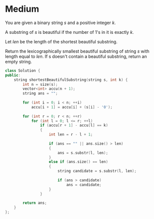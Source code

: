 # Medium

You are given a binary string $s$ and a positive integer $k$.

A substring of $s$ is beautiful if the number of 1's in it is exactly $k$.

Let $len$ be the length of the shortest beautiful substring.

Return the lexicographically smallest beautiful substring of string $s$ with length equal to $len$. If s doesn't contain a beautiful substring, return an empty string.

```cpp
class Solution {
public:
    string shortestBeautifulSubstring(string s, int k) {
        int n = size(s);
        vector<int> accu(n + 1);
        string ans = "";
        
        for (int i = 0; i < n; ++i)
            accu[i + 1] = accu[i] + (s[i] - '0');
        
        for (int r = 0; r < n; ++r)
            for (int l = 0; l <= r; ++l)
                if (accu[r + 1] - accu[l] == k)
                {
                    int len = r - l + 1;
                    
                    if (ans == "" || ans.size() > len)
                    {
                        ans = s.substr(l, len);
                    }
                    else if (ans.size() == len)
                    {
                        string candidate = s.substr(l, len);
                        
                        if (ans > candidate)
                            ans = candidate;
                    }
                }
        
        return ans;
    }
};
```
